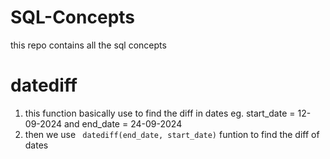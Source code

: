 # SQL-Concepts
this repo contains all the sql concepts 
# datediff
1. this function basically use to find the diff in dates eg. start_date = 12-09-2024 and end_date = 24-09-2024
2. then we use ``` datediff(end_date, start_date)``` funtion to find the diff of dates
